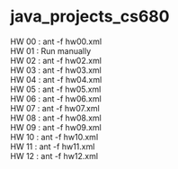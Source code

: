 # java_projects_cs680
HW 00 : ant -f hw00.xml <br/>
HW 01 : Run manually <br/>
HW 02 : ant -f hw02.xml <br/>
HW 03 : ant -f hw03.xml <br/>
HW 04 : ant -f hw04.xml <br/>
HW 05 : ant -f hw05.xml <br/>
HW 06 : ant -f hw06.xml <br/>
HW 07 : ant -f hw07.xml <br/>
HW 08 : ant -f hw08.xml <br/>
HW 09 : ant -f hw09.xml <br/>
HW 10 : ant -f hw10.xml <br/>
HW 11 : ant -f hw11.xml <br/>
HW 12 : ant -f hw12.xml <br/>